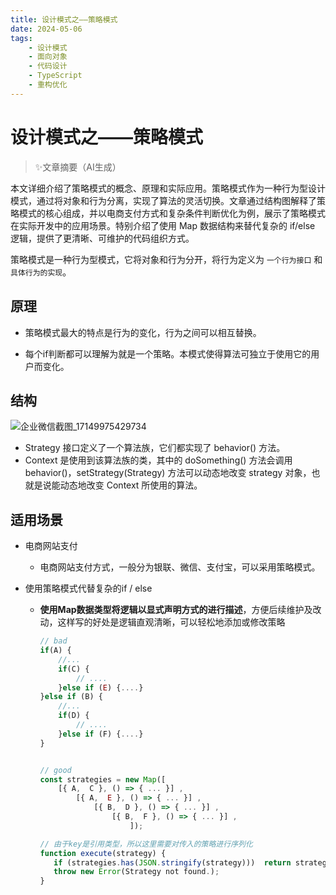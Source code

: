 ```yaml
---
title: 设计模式之——策略模式
date: 2024-05-06
tags: 
    - 设计模式
    - 面向对象
    - 代码设计
    - TypeScript
    - 重构优化
---
```


# 设计模式之——策略模式

> ✨文章摘要（AI生成）

<!-- DESC SEP -->

本文详细介绍了策略模式的概念、原理和实际应用。策略模式作为一种行为型设计模式，通过将对象和行为分离，实现了算法的灵活切换。文章通过结构图解释了策略模式的核心组成，并以电商支付方式和复杂条件判断优化为例，展示了策略模式在实际开发中的应用场景。特别介绍了使用 Map 数据结构来替代复杂的 if/else 逻辑，提供了更清晰、可维护的代码组织方式。

<!-- DESC SEP -->

策略模式是一种行为型模式，它将对象和行为分开，将行为定义为 `一个行为接口` 和 `具体行为的实现`。

## 原理

- 策略模式最大的特点是行为的变化，行为之间可以相互替换。

- 每个if判断都可以理解为就是一个策略。本模式使得算法可独立于使用它的用户而变化。

## 结构

![企业微信截图_17149975429734](http://assest.sablogs.cn/img/typora/企业微信截图_17149975429734.png)

- Strategy 接口定义了一个算法族，它们都实现了 behavior() 方法。
- Context 是使用到该算法族的类，其中的 doSomething() 方法会调用 behavior()，setStrategy(Strategy) 方法可以动态地改变 strategy 对象，也就是说能动态地改变 Context 所使用的算法。

## 适用场景

- 电商网站支付

  - 电商网站支付方式，一般分为银联、微信、支付宝，可以采用策略模式。

- 使用策略模式代替复杂的if / else

  - **使用Map数据类型将逻辑以显式声明方式的进行描述**，方便后续维护及改动，这样写的好处是逻辑直观清晰，可以轻松地添加或修改策略

    ```ts
    // bad 
    if(A) {
        //...
        if(C) {
            // ....
        }else if (E) {....}
    }else if (B) {
        //...
        if(D) {
            // ....
        }else if (F) {....}
    }
    
    
    // good
    const strategies = new Map([
        [{ A,  C }, () => { ... }] ,
            [{ A,  E }, () => { ... }] ,
                [{ B,  D }, () => { ... }] ,
                    [{ B,  F }, () => { ... }] ,
                        ]);
    
    // 由于key是引用类型，所以这里需要对传入的策略进行序列化
    function execute(strategy) {
       if (strategies.has(JSON.stringify(strategy)))  return strategies.get(strategy)();
       throw new Error(Strategy not found.);
    }
    ```

    

    

